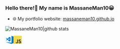 ### Hello there!👋 My name is MassaneMan10😀


-  🌐 My portfolio website: [massaneman10.github.io](massaneman10.github.io)


![MassaneMan10|github stats](https://github-readme-stats.vercel.app/api?username=MassaneMan10&show_icons=true)

<img align="left" alt="Visual Studio Code" width="26px" src="https://raw.githubusercontent.com/github/explore/80688e429a7d4ef2fca1e82350fe8e3517d3494d/topics/visual-studio-code/visual-studio-code.png" />
<img align="left" alt="JavaScript" width="26px" src="https://raw.githubusercontent.com/github/explore/80688e429a7d4ef2fca1e82350fe8e3517d3494d/topics/javascript/javascript.png" />
